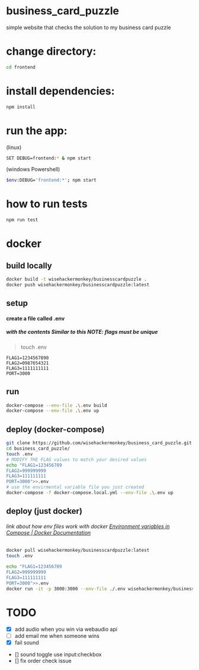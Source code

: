# business_card_puzzle
 simple website that checks the solution to my business card puzzle



# change directory:
```bash
cd frontend
```

# install dependencies:
```bash
npm install
```
# run the app:
(linux)
```bash
SET DEBUG=frontend:* & npm start
```
(windows Powershell)
```bash
$env:DEBUG='frontend:*'; npm start
```

# how to run tests
```bash
npm run test
```

# docker 
## build locally
```bash
docker build -t wisehackermonkey/businesscardpuzzle .
docker push wisehackermonkey/businesscardpuzzle:latest
```
## setup
#### create a file called .env 
##### with the contents Similar to this NOTE: flags must be unique
> touch .env 
```text
FLAG1=1234567890
FLAG2=0987654321
FLAG3=1111111111
PORT=3000
``` 
## run 
```bash
docker-compose --env-file .\.env build
docker-compose --env-file .\.env up
```
## deploy (docker-compose)
```bash
git clone https://github.com/wisehackermonkey/business_card_puzzle.git
cd business_card_puzzle/
touch .env
# MODIFY THE FLAG values to match your desired values
echo "FLAG1=123456789
FLAG2=999999999
FLAG3=111111111
PORT=3000">>.env
# use the envirmental variable file you just created
docker-compose -f docker-compose.local.yml --env-file .\.env up
```
## deploy (just docker)
###### link about how env files work with docker [Environment variables in Compose | Docker Documentation](https://docs.docker.com/compose/environment-variables/) 
```bash
docker pull wisehackermonkey/businesscardpuzzle:latest
touch .env

echo "FLAG1=123456789
FLAG2=999999999
FLAG3=111111111
PORT=3000">>.env
docker run -it -p 3000:3000 --env-file ./.env wisehackermonkey/businesscardpuzzle:latest
```
# TODO
- [x] add audio when you win via webaudio api
- [ ] add email me when someone wins
- [x] fail sound 
- [] sound toggle use input:checkbox
- [] fix order check issue